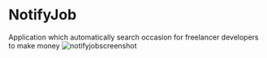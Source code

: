 # NotifyJob
Application which automatically search occasion for freelancer developers to make money
<img src="https://i.ibb.co/r2WzXhC/notifyjobscreenshot.png" alt="notifyjobscreenshot" border="0">
